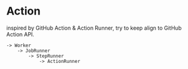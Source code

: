 # Action

inspired by GitHub Action & Action Runner, try to keep align to GitHub Action API.


```
-> Worker
    -> JobRunner
        -> StepRunner
            -> ActionRunner
```